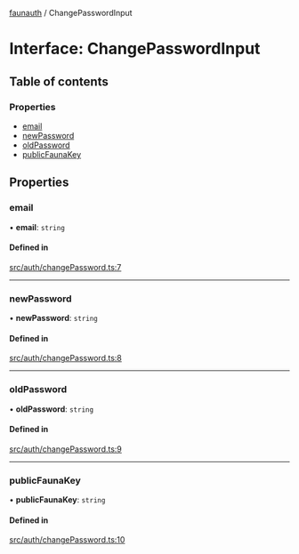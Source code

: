 [faunauth](../index.md) / ChangePasswordInput

# Interface: ChangePasswordInput

## Table of contents

### Properties

- [email](ChangePasswordInput.md#email)
- [newPassword](ChangePasswordInput.md#newpassword)
- [oldPassword](ChangePasswordInput.md#oldpassword)
- [publicFaunaKey](ChangePasswordInput.md#publicfaunakey)

## Properties

### email

• **email**: `string`

#### Defined in

[src/auth/changePassword.ts:7](https://github.com/alexnitta/faunauth/blob/40cc7e0/src/auth/changePassword.ts#L7)

___

### newPassword

• **newPassword**: `string`

#### Defined in

[src/auth/changePassword.ts:8](https://github.com/alexnitta/faunauth/blob/40cc7e0/src/auth/changePassword.ts#L8)

___

### oldPassword

• **oldPassword**: `string`

#### Defined in

[src/auth/changePassword.ts:9](https://github.com/alexnitta/faunauth/blob/40cc7e0/src/auth/changePassword.ts#L9)

___

### publicFaunaKey

• **publicFaunaKey**: `string`

#### Defined in

[src/auth/changePassword.ts:10](https://github.com/alexnitta/faunauth/blob/40cc7e0/src/auth/changePassword.ts#L10)
